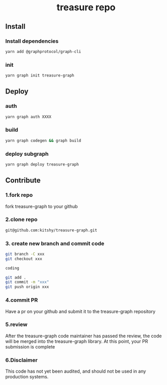 <!--
parent:
  order: false
-->

<div align="center">
  <h1> treasure repo </h1>
</div>

## Install
### Install dependencies
```bash
yarn add @graphprotocol/graph-cli 
```

### init
```bash
yarn graph init treasure-graph
```

## Deploy
### auth
```bash
yarn graph auth XXXX
```

### build
```bash
yarn graph codegen && graph build
```

### deploy subgraph

```bash
yarn graph deploy treasure-graph
```

## Contribute

### 1.fork repo

fork treasure-graph to your github

### 2.clone repo

```bash
git@github.com:kitshy/treasure-graph.git
```

### 3. create new branch and commit code

```bash
git branch -C xxx
git checkout xxx

coding

git add .
git commit -m "xxx"
git push origin xxx
```

### 4.commit PR

Have a pr on your github and submit it to the treasure-graph repository

### 5.review

After the treasure-graph code maintainer has passed the review, the code will be merged into the treasure-graph library. At this point, your PR submission is complete

### 6.Disclaimer

This code has not yet been audited, and should not be used in any production systems.
